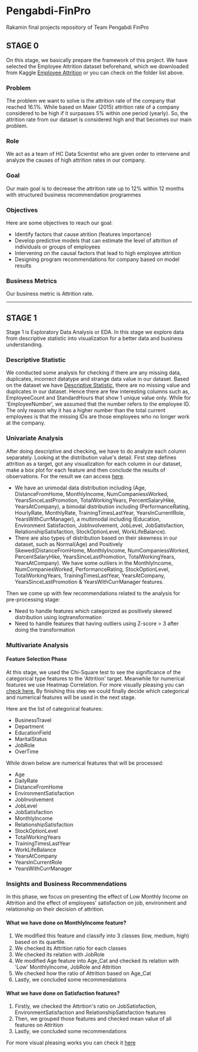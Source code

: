# Pengabdi-FinPro
Rakamin final projects repository of Team Pengabdi FinPro 

## STAGE 0 
On this stage, we basically prepare the framework of this project. We have selected the Employee Attrition dataset beforehand, which we downloaded from Kaggle [Employee Attrition](https://www.kaggle.com/datasets/patelprashant/employee-attrition)  or you can check on the folder list above.

### Problem
The problem we want to solve is the attrition rate of the company that reached 16.1%. While based on Maier (2015) attrition rate of a company considered to be high if it surpasses 5% within one period (yearly). So, the attrition rate from our dataset is considered high and that becomes our main problem.

### Role
We act as a team of HC Data Scientist who are given order to intervene and analyze the causes of high attrition rates in our company. 

### Goal
Our main goal is to decrease the attrition rate up to 12% within 12 months with structured business recommendation programmes

### Objectives
Here are some objectives to reach our goal:
- Identify factors that cause atrition (features importance)
- Develop predictive models that can estimate the level of attrition of individuals or groups of employees
- Intervening on the causal factors that lead to high employee attrition
- Designing program recommendations for company based on model results

### Business Metrics
Our business metric is Attrition rate. 
***

## STAGE 1
Stage 1 is Exploratory Data Analysis or EDA. In this stage we explore data from descriptive statistic into visualization for a better data and business understanding.

### Descriptive Statistic
We conducted some analysis for checking if there are any missing data, duplicates, incorrect datatype and strange data value in our dataset. Based on the dataset we have [Descriptive Statistic](https://github.com/zerobase-one/Pengabdi-FinPro/blob/1d34687c670307119564ab8319ad5f524cf875bc/Stage%201/Descriptive%20Statistic.ipynb), there are no missing value and duplicates in our dataset. 
Hence there are few interesting columns such as, EmployeeCount and StandardHours that show 1 unique value only. While for 'EmployeeNumber', we assumed that the number refers to the employee ID. The only reason why it has a higher number than the total current employees is that the missing IDs are those employees who no longer work at the company. 

### Univariate Analysis
After doing descriptive and checking, we have to do analyze each column separately. Looking at the distribution value's detail. First step defines attrition as a target, got any visualization for each column in our dataset, make a box plot for each feature and then conclude the results of observations. For the result we can access [here](https://github.com/zerobase-one/Pengabdi-FinPro/blob/76fddd6d1fb99002a4c480a19aaee0b64f6c15c0/Stage%201/Univariate%20Analysis.ipynb).
- We have an unimodal data distribution including (Age, DistanceFromHome, MonthlyIncome, NumCompaniessWorked, YearsSinceLastPromotion, TotalWorkingYears, PercentSalaryHike, YearsAtCompany), a bimodal distribution including (PerformanceRating, HourlyRate, MonthlyRate, TrainingTimesLastYear, YearsInCurrentRole, YearsWithCurrManager), a multimodal including (Education, Environment Satisfaction, JobInvolvement, JobLevel, JobSatisfaction, RelationshipSatisfaction, StockOptionLevel, WorkLifeBalance). 
- There are also types of distribution based on their skewness in our dataset, such as Normal(Age) and Positively Skewed(DistanceFromHome, MonthlyIncome, NumCompaniessWorked, PercentSalaryHike, YearsSinceLastPromotion, TotalWorkingYears, YearsAtCompany). We have some outliers in the MonthlyIncome, NumCompaniesWorked, PerformanceRating, StockOptionLevel, TotalWorkingYears, TrainingTimesLastYear, YearsAtCompany, YearsSinceLastPromotion & YearsWithCurrManager features.

Then we come up with few recommendations related to the analysis for pre-processing stage:
- Need to handle features which categorized as positively skewed distribution using logtransformation
- Need to handle features that having outliers using Z-score > 3 after doing the transformation

### Multivariate Analysis
#### Feature Selection Phase ####
At this stage, we used the Chi-Square test to see the significance of the categorical type features to the 'Attrition' target. Meanwhile for numerical features we use Heatmap Correlation. For more visually pleasing you can [check here.](https://github.com/zerobase-one/Pengabdi-FinPro/blob/main/Stage%201/Multivariate%20Analysis.ipynb)
By finishing this step we could finally decide which categorical and numerical features will be used in the next stage.

Here are the list of categorical features:
- BusinessTravel
- Department
- EducationField
- MaritalStatus
- JobRole
- OverTime

While down below are numerical features that will be processed:
- Age
- DailyRate
- DistanceFromHome
- EnvironmentSatisfaction
- JobInvolvement
- JobLevel
- JobSatisfaction
- MonthlyIncome
- RelationshipSatisfaction
- StockOptionLevel
- TotalWorkingYears
- TrainingTimesLastYear
- WorkLifeBalance
- YearsAtCompany
- YearsInCurrentRole
- YearsWithCurrManager

### Insights and Business Recommendations
In this phase, we focus on presenting the effect of Low Monthly Income on Attrition and the effect of employees' satisfaction on job, environment and relationship on their decision of attrition.

#### What we have done on MonthlyIncome feature? #### 
1. We modified this feature and classify into 3 classes (low, medium, high) based on its quartile.
2. We checked its Attrition ratio for each classes
3. We checked its relation with JobRole
4. We modified Age feature into Age_Cat and checked its relation with 'Low' MonthlyIncome, JobRole and Attrition
5. We checked how the ratio of Attrition based on Age_Cat
6. Lastly, we concluded some recommendations

#### What we have done on Satisfaction features? ####
1. Firstly, we checked the Attrition's ratio on JobSatisfaction, EnvironmentSatisfaction and RelationshipSatisfaction features
2. Then, we grouped those features and checked mean value of all features on Attrition
3. Lastly, we concluded some recommendations

For more visual pleasing works you can check it [here](https://github.com/zerobase-one/Pengabdi-FinPro/blob/main/Stage%201/Stage%201%20-%20Pengabdi%20FinPro.pdf)
